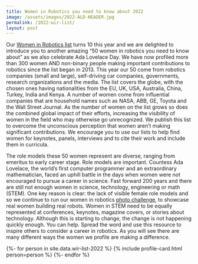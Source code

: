 ```yaml
---
title: Women in Robotics you need to know about 2022
image: /assets/images/2022-ALD-HEADER.jpg
permalink: /2022-wir-list/
layout: post
---
```

Our [Women in Robotics list](/annual-list/) turns 10 this year and we are delighted to introduce you to another amazing “50 women in robotics you need to know about” as we also celebrate Ada Lovelace Day. We have now profiled more than 300 women AND non-binary people making important contributions to robotics since the list began in 2013. This year our 50 come from robotics companies (small and large), self-driving car companies, governments, research organizations and the media. The list covers the globe, with the chosen ones having nationalities from the EU, UK, USA, Australia, China, Turkey, India and Kenya. A number of women come from influential companies that are household names such as NASA, ABB, GE, Toyota and the Wall Street Journal. As the number of women on the list grows so does the combined global impact of their efforts, increasing the visibility of women in the field who may otherwise go unrecognized. We publish this list to overcome the unconscious perception that women aren’t making significant contributions. We encourage you to use our lists to help find women for keynotes, panels, interviews and to cite their work and include them in curricula.

The role models these 50 women represent are diverse, ranging from emeritus to early career stage. Role models are important. Countess Ada Lovelace, the world’s first computer programmer and an extraordinary mathematician, faced an uphill battle in the days when women were not encouraged to pursue a career in science. Fast forward 200 years and there are still not enough women in science, technology, engineering or math (STEM). One key reason is clear: the lack of visible female role models and so we continue to run our women in robotics [photo challenge](/photo-challenge/), to showcase real women building real robots. Women in STEM need to be equally represented at conferences, keynotes, magazine covers, or stories about technology. Although this is starting to change, the change is not happening quickly enough. You can help. Spread the word and use this resource to inspire others to consider a career in robotics. As you will see there are many different ways the women we profile are making a difference.

<div class="d-flex flex-wrap">
{%- for person in site.data.wir-list-2022 %}
{% include profile-card.html person=person %}
{%- endfor %}
</div>
